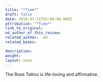 ```yaml
---
title: "*Time*"
draft: false
date: 2010-07-21T05:00:00.000Z
attribution: "*Time*"
link_to_original:
nd_author_of_this_review:
related_author: .md
related_books:

description:
weight:
layout: none
---
```

The Rose Tattoo is life-loving and affirmative.


